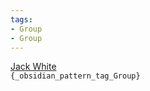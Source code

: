 ```yaml
---
tags:
- Group
- Group
---
```

   
[Jack White](./Jack%20White.md)   
`{_obsidian_pattern_tag_Group}`